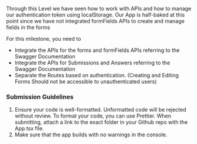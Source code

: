 Through this Level we have seen how to work with APIs and how to manage our authentication token using localStorage. Our App is half-baked at this point since we have not integrated formFields APIs to create and manage fields in the forms

For this milestone, you need to

 - Integrate the APIs for the forms and formFields APIs referring to the Swagger Documentation
 - Integrate the APIs for Submissions and Answers referring to the Swagger Documentation
 - Separate the Routes based on authentication. (Creating and Editing Forms Should not be accessible to unauthenticated users)

### Submission Guidelines

1. Ensure your code is well-formatted. Unformatted code will be rejected without review. To format your code, you can use Prettier. When submitting, attach a link to the exact folder in your Github repo with the App.tsx file.
2. Make sure that the app builds with no warnings in the console.